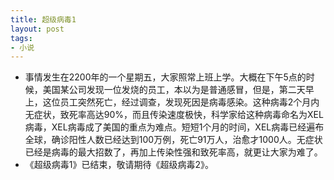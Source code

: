 ```yaml
---
title: 超级病毒1
layout: post
tags:
- 小说
---
```


* 事情发生在2200年的一个星期五，大家照常上班上学。大概在下午5点的时候，美国某公司发现一位发烧的员工，本以为是普通感冒，但是，第二天早上，这位员工突然死亡，经过调查，发现死因是病毒感染。这种病毒2个月内无症状，致死率高达90%，而且传染速度极快，科学家给这种病毒命名为XEL病毒，XEL病毒成了美国的重点为难点。短短1个月的时间，XEL病毒已经遍布全球，确诊阳性人数已经达到100万例，死亡91万人，治愈才1000人。无症状已经是病毒的最大招数了，再加上传染性强和致死率高，就更让大家为难了。
* 《超级病毒1》已结束，敬请期待《超级病毒2》。
